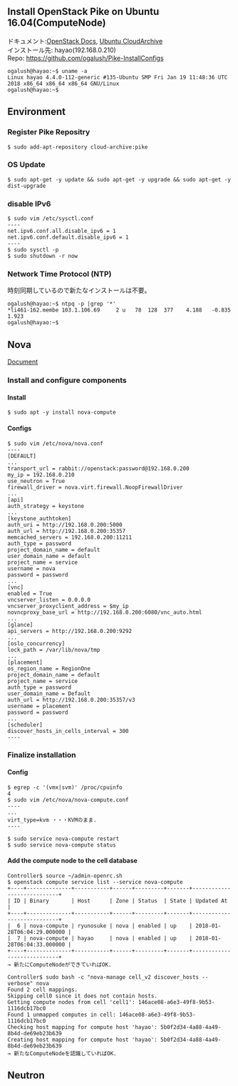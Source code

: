 ## Install OpenStack Pike on Ubuntu 16.04(ComputeNode)

ドキュメント:[OpenStack Docs](https://docs.openstack.org/nova/pike/install/), [Ubuntu CloudArchive](https://wiki.ubuntu.com/OpenStack/CloudArchive)  
インストール先: hayao(192.168.0.210)  
Repo: https://github.com/ogalush/Pike-InstallConfigs
```
ogalush@hayao:~$ uname -a
Linux hayao 4.4.0-112-generic #135-Ubuntu SMP Fri Jan 19 11:48:36 UTC 2018 x86_64 x86_64 x86_64 GNU/Linux
ogalush@hayao:~$
```

## Environment
### Register Pike Repositry
```
$ sudo add-apt-repository cloud-archive:pike
```

### OS Update
```
$ sudo apt-get -y update && sudo apt-get -y upgrade && sudo apt-get -y dist-upgrade
```

### disable IPv6
```
$ sudo vim /etc/sysctl.conf
----
net.ipv6.conf.all.disable_ipv6 = 1
net.ipv6.conf.default.disable_ipv6 = 1
----
$ sudo sysctl -p
$ sudo shutdown -r now
```

### Network Time Protocol (NTP)
時刻同期しているので新たなインストールは不要。
```
ogalush@hayao:~$ ntpq -p |grep '*'
*li461-162.membe 103.1.106.69     2 u   78  128  377    4.188   -0.835   1.923
ogalush@hayao:~$ 
```

## Nova
[Document](https://docs.openstack.org/nova/pike/install/compute-install.html)
### Install and configure components
#### Install
```
$ sudo apt -y install nova-compute
```

#### Configs
```
$ sudo vim /etc/nova/nova.conf
----
[DEFAULT]
...
transport_url = rabbit://openstack:password@192.168.0.200
my_ip = 192.168.0.210
use_neutron = True
firewall_driver = nova.virt.firewall.NoopFirewallDriver
...
[api]
auth_strategy = keystone
...
[keystone_authtoken]
auth_uri = http://192.168.0.200:5000
auth_url = http://192.168.0.200:35357
memcached_servers = 192.168.0.200:11211
auth_type = password
project_domain_name = default
user_domain_name = default
project_name = service
username = nova
password = password
...
[vnc]
enabled = True
vncserver_listen = 0.0.0.0
vncserver_proxyclient_address = $my_ip
novncproxy_base_url = http://192.168.0.200:6080/vnc_auto.html
...
[glance]
api_servers = http://192.168.0.200:9292
...
[oslo_concurrency]
lock_path = /var/lib/nova/tmp
...
[placement]
os_region_name = RegionOne
project_domain_name = default
project_name = service
auth_type = password
user_domain_name = Default
auth_url = http://192.168.0.200:35357/v3
username = placement
password = password
...
[scheduler]
discover_hosts_in_cells_interval = 300
----
```

### Finalize installation
#### Config
```
$ egrep -c '(vmx|svm)' /proc/cpuinfo
4
$ sudo vim /etc/nova/nova-compute.conf
----
...
virt_type=kvm ・・・KVMのまま.
----

$ sudo service nova-compute restart
$ sudo service nova-compute status
```

#### Add the compute node to the cell database
```
Controller$ source ~/admin-openrc.sh 
$ openstack compute service list --service nova-compute
+----+--------------+-----------+------+---------+-------+----------------------------+
| ID | Binary       | Host      | Zone | Status  | State | Updated At                 |
+----+--------------+-----------+------+---------+-------+----------------------------+
|  6 | nova-compute | ryunosuke | nova | enabled | up    | 2018-01-28T06:04:29.000000 |
|  7 | nova-compute | hayao     | nova | enabled | up    | 2018-01-28T06:04:33.000000 |
+----+--------------+-----------+------+---------+-------+----------------------------+
→ 新たにComputeNodeができていればOK.

Controller$ sudo bash -c "nova-manage cell_v2 discover_hosts --verbose" nova
Found 2 cell mappings.
Skipping cell0 since it does not contain hosts.
Getting compute nodes from cell 'cell1': 146ace08-a6e3-49f8-9b53-1116dcb17bc0
Found 1 unmapped computes in cell: 146ace08-a6e3-49f8-9b53-1116dcb17bc0
Checking host mapping for compute host 'hayao': 5b0f2d34-4a88-4a49-8b4d-de69eb23b639
Creating host mapping for compute host 'hayao': 5b0f2d34-4a88-4a49-8b4d-de69eb23b639
→ 新たなComputeNodeを認識していればOK.
```

## Neutron
